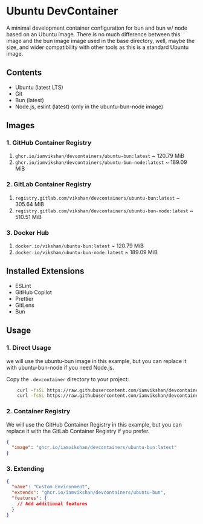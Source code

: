 # Ubuntu DevContainer

A minimal development container configuration for bun and bun w/ node based on an Ubuntu image.
There is no much difference between this image and the bun image image used in the base directory,
well, maybe the size, and wider compatibility with other tools as this is a standard Ubuntu image.

## Contents

- Ubuntu (latest LTS)
- Git
- Bun (latest)
- Node.js, eslint (latest) (only in the ubuntu-bun-node image)

## Images

### 1. GitHub Container Registry

1. `ghcr.io/iamvikshan/devcontainers/ubuntu-bun:latest` ~ 120.79 MiB
2. `ghcr.io/iamvikshan/devcontainers/ubuntu-bun-node:latest` ~ 189.09 MiB

### 2. GitLab Container Registry

1. `registry.gitlab.com/vikshan/devcontainers/ubuntu-bun:latest` ~ 305.64 MiB
2. `registry.gitlab.com/vikshan/devcontainers/ubuntu-bun-node:latest` ~ 510.51 MiB

### 3. Docker Hub

1. `docker.io/vikshan/ubuntu-bun:latest` ~ 120.79 MiB
2. `docker.io/vikshan/ubuntu-bun-node:latest` ~ 189.09 MiB

## Installed Extensions

- ESLint
- GitHub Copilot
- Prettier
- GitLens
- Bun

## Usage

### 1. Direct Usage

we will use the ubuntu-bun image in this example, but you can replace it with ubuntu-bun-node if you
need Node.js.

Copy the `.devcontainer` directory to your project:

```bash
    curl -fsSL https://raw.githubusercontent.com/iamvikshan/devcontainers/main/base/ubuntu/bun/.devcontainer/devcontainer.json -o .devcontainer/devcontainer.json
    curl -fsSL https://raw.githubusercontent.com/iamvikshan/devcontainers/main/base/ubuntu/bun/.devcontainer/Dockerfile -o .devcontainer/Dockerfile
```

### 2. Container Registry

We will use the GitHub Container Registry in this example, but you can replace it with the GitLab
Container Registry if you prefer.

```json
{
  "image": "ghcr.io/iamvikshan/devcontainers/ubuntu-bun:latest"
}
```

### 3. Extending

```json
{
  "name": "Custom Environment",
  "extends": "ghcr.io/iamvikshan/devcontainers/ubuntu-bun",
  "features": {
    // Add additional features
  }
}
```

